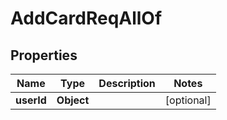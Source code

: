 

# AddCardReqAllOf

## Properties

Name | Type | Description | Notes
------------ | ------------- | ------------- | -------------
**userId** | **Object** |  |  [optional]




